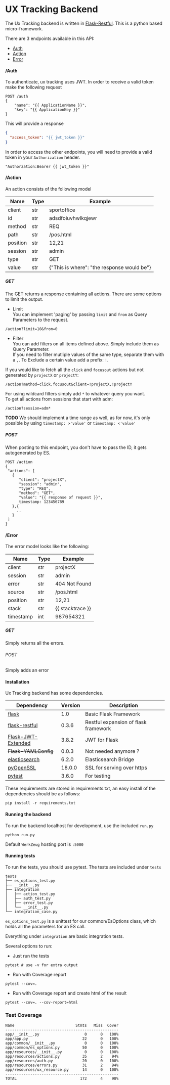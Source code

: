# UX Tracking Backend

The Ux Tracking backend is written in [Flask-Restful](https://github.com/flask-restful/flask-restful/). This is a python based micro-framework.

There are 3 endpoints available in this API:

- [Auth](#endpointAuth)
- [Action](#endpointAction)
- [Error](#endpointError)

<span id="endpointAuth"></span>
#### /Auth
To authenticate, ux tracking uses JWT. In order to receive a valid token make the following request
```
POST /auth 
{
    "name": "{{ ApplicationName }}",
    "key": "{{ ApplicationKey }}"
}
```

This will provide a response
```json
{
  "access_token": "{{ jwt_token }}"
}
```

In order to access the other endpoints, you will need to provide a valid token in your `Authorization` header.
```
"Authorzation:Bearer {{ jwt_token }}"
```
<span id="endpointAction"></span>
#### /Action
An action consists of the following model

| Name | Type | Example |
| ---  | --- | --- |
| client | str| sportoffice |
| id | str| adsdfoiuvhwlkqjewr |
| method | str| REQ |
| path | str| /pos.html |
| position | str| 12,21 |
| session | str| admin |
| type | str| GET |
| value | str| {"This is where": "the response would be"} |


##### GET  
The GET returns a response containing all actions. There are some options to limit the output.  

- Limit  
You can implement 'paging' by passing `limit` and `from` as Query Parameters to the request.
```
/action?limit=10&from=0
```

- Filter  
You can add filters on all items defined above. Simply include them as Query Parameter.  
If you need to filter mutliple values of the same type, separate them with a `,`. To Exclude a certain value
add a prefix: `!`.

If you would like to fetch all the `click` and `focusout` actions but not generated by `projectX` or `projectY`:
```
/action?method=click,focusout&client=!projectX,!projectY
```

For using wildcard filters simply add `*` to whatever query you want.  
To get all actions from sessions that start with adm:
```
/action?session=adm*
```

**TODO**
We should implement a time range as well, as for now, it's only possible by using `timestamp: >'value'` or `timestamp: <'value'`

##### POST
When posting to this endpoint, you don't have to pass the ID, it gets autogenerated by ES.
```
POST /action
{
 "actions": [
   {
      "client": "projectX",
      "session": "admin",
      "type": "REQ",
      "method": "GET",
      "value": "{{ response of request }}",
      timestamp: 123456789
   },{
     ..
   }
 ]
}
```

<span id="endpointError"></span>
#### /Error
The error model looks like the following:

|   Name     |      Type    | Example |
|   ---      |      ---     | --- |
| client 	 |  str			| projectX |
| session 	 |  str			| admin |
| error 	 |  str			|  404 Not Found |
| source 	 |  str			|  /pos.html |
| position 	 |  str			| 12,21 |
| stack 	 |  str			|  {{ stacktrace }} |
| timestamp  |  int			| 987654321 |

##### GET
Simply returns all the errors.

###### POST
Simply adds an error


#### Installation
Ux Tracking backend has some dependencies.

| Dependency | Version | Description |
| --         | --      | --          |
| [flask](http://flask.pocoo.org/) | 1.0 | Basic Flask Framework|
| [flask-restful](https://github.com/flask-restful/flask-restful/) | 0.3.6 | Restful expansion of flask framework |
| [Flask-JWT-Extended](http://flask-jwt-extended.readthedocs.io/en/latest/) | 3.8.2 | JWT for Flask |
| ~~Flask-YAMLConfig~~ | 0.0.3 | Not needed anymore ? |
| [elasticsearch](https://elasticsearch-py.readthedocs.io/en/master/) | 6.2.0 | Elasticsearch Bridge |
| [pyOpenSSL](https://pyopenssl.org/en/stable/) | 18.0.0 | SSL for serving over https |
| [pytest](https://docs.pytest.org/en/latest/) | 3.6.0 | For testing |

These requirements are stored in requirements.txt, an easy install of the dependencies should be as follows:

```
pip install -r requirements.txt
```

#### Running the backend
To run the backend localhost for development, use the included `run.py`
```
python run.py
```

Default `WerkZeug` hosting port is `:5000`

#### Running tests
To run the tests, you should use pytest. The tests are included under `tests`
```
tests
├── es_options_test.py
├── __init__.py
├── integration
│   ├── action_test.py
│   ├── auth_test.py
│   ├── error_test.py
│   └── __init__.py 
└── integration_case.py
```

`es_options_test.py` is a unittest for our common/EsOptions class, which holds all the parameters for an 
ES call.

Everything under `integration` are basic integration tests.

Several options to run:
- Just run the tests
```
pytest # use -v for extra output
```

- Run with Coverage report
```
pytest --cov=.
```

- Run with Coverage report and create html of the result
```
pytest --cov=. --cov-report=html
```

### Test Coverage
```
Name                           Stmts   Miss  Cover
--------------------------------------------------
app/__init__.py                    0      0   100%
app/app.py                        22      0   100%
app/common/__init__.py             0      0   100%
app/common/es_options.py          50      0   100%
app/resources/__init__.py          0      0   100%
app/resources/actions.py          35      2    94%
app/resources/auth.py             20      0   100%
app/resources/errors.py           31      2    94%
app/resources/ux_resource.py      14      0   100%
--------------------------------------------------
TOTAL                            172      4    98%

```
